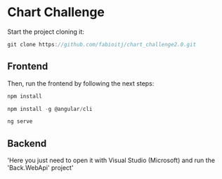 # Chart Challenge

Start the project cloning it:
```js
git clone https://github.com/fabioitj/chart_challenge2.0.git
```
## Frontend
Then, run the frontend by following the next steps:
```js
npm install
```
```js
npm install -g @angular/cli
```
```js
ng serve
```

## Backend
'Here you just need to open it with Visual Studio (Microsoft) and run the 'Back.WebApi' project'
